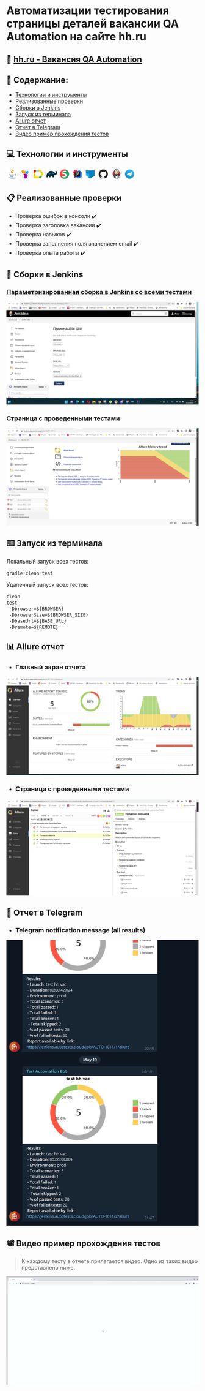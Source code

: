 # Автоматизации тестирования страницы деталей вакансии QA Automation на сайте hh.ru
## :link: <a target="_blank" href="https://hh.ru/vacancy/55354866?query=QA%20automation%20engineer&from=vacancy_search_catalog&hhtmFrom=vacancy_search_catalog">hh.ru - Вакансия QA Automation</a>

## :page_with_curl: Содержание:

- <a href="#computer-сode_stack">Технологии и инструменты</a>
- <a href="#clipboard-реализованные-проверки">Реализованные проверки</a>
- <a href="#robot-сборки-в-Jenkins">Сборки в Jenkins</a>
- <a href="#keyboard-запуск-из-терминала">Запуск из терминала</a>
- <a href="#bar_chart-allure-отчет">Allure отчет</a>
- <a href="#robot-отчет-в-telegram">Отчет в Telegram</a>
- <a href="#film_projector-видео-пример-прохождения-тестов">Видео пример прохождения тестов</a>

## :computer: Технологии и инструменты
<p align="left"> 
<img width="6%" title="Java" src="images/logo/Java.svg">
<img width="6%" title="Selenide" src="images/logo/Selenide.svg">
<img width="6%" title="Allure Report" src="images/logo/Allure_Report.svg">
<img width="6%" title="Gradle" src="images/logo/Gradle.svg">
<img width="6%" title="JUnit5" src="images/logo/JUnit5.svg">
<img width="6%" title="IntelliJ IDEA" src="images/logo/Intelij_IDEA.svg">
<img width="6%" title="Selenoid" src="images/logo/Selenoid.svg">
<img width="6%" title="GitHub" src="images/logo/GitHub.svg">
<img width="6%" title="Jenkins" src="images/logo/Jenkins.svg">
<img width="6%" title="Telegram" src="images/logo/Telegram.svg">
</p>

## :clipboard: Реализованные проверки
- Проверка ошибок в консоли :heavy_check_mark:
- Проверка заголовка вакансии :heavy_check_mark:
- Проверка навыков :heavy_check_mark:
- Проверка заполнения поля значением email :heavy_check_mark:
- Проверка опыта работы :heavy_check_mark:

## :robot: Сборки в Jenkins
### <a target="_blank" href="https://jenkins.autotests.cloud/job/AUTO-1011/">Параметризированная сборка в Jenkins со всеми тестами</a>
<p align="center">
<img title="Jenkins Job Run with parameters" src="images/screenshots/jenkins-run.png">
</p>

### Страница с проведенными тестами
<p align="center">
<img title="Jenkins Dashboard" src="images/screenshots/jenkins-dashboard-all.png">
</p>



## :keyboard: Запуск из терминала
Локальный запуск всех тестов:
```
gradle clean test
```


Удаленный запуск всех тестов:
```
clean
test
 -Dbrowser=${BROWSER}
 -DbrowserSize=${BROWSER_SIZE}
 -DbaseUrl=${BASE_URL}
 -Dremote=${REMOTE}
```



## :bar_chart: Allure отчет
- ### Главный экран отчета
<p align="center">
<img title="Allure Overview Dashboard" src="images/screenshots/allure-main-page.png">
</p>

- ### Страница с проведенными тестами
<p align="center">
<img title="Allure Test Page" src="images/screenshots/allure-test-page.png">
</p>

## :robot: Отчет в Telegram
- ### Telegram notification message (all results)
<p align="center">
<img title="Telegram notification message (all results)" src="images/screenshots/telegram-bot.png">
</p>



## :film_projector: Видео пример прохождения тестов
> К каждому тесту в отчете прилагается видео. Одно из таких видео представлено ниже.
<p align="center">
  <img title="Selenoid Video" src="images/gif/test-run.gif">
</p>
